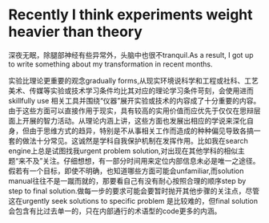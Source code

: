 # Recently I think experiments weight heavier than theory

深夜无眠，除腿部神经有些异常外，头脑中也很不tranquil.As a result, I got up to write something about my transformation in recent months. 

实验比理论更重要的观念gradually forms,从现实环境说科学和工程或社科、工艺美术、传媒等实验或技术学习条件均比其对应的理论学习条件苛刻，会使用进而skillfully use 相关工具并围绕“仪器”展开实验或技术的内容成了十分重要的内容。由于这些方面可以直接作用于现实，具有较高的实用价值而应优先于仅仅在思辩层面上开展的智力活动。从理论内涵上讲，这些方面也发展出相应的学说来深化自身，但由于思维方式的趋异，特别是不从事相关工作而造成的种种偏见导致各搞一套的做法十分常见。这诚然是学科自我保护机制在发挥作用。比如我在search engine上总是试图找我urgent problem solution,对出现在其他学科的相似主题“来不及”关注。仔细想想，有一部分时间用来定位内部信息未必是唯一之途径。假若有一个目标，即使不明确，也知道哪些方面可能会unfamiliar,而solution manual往往不是一蹴而就的，那要看自己有没有耐心按照合理的顺序step by step to final solution.做每一步的要求可能会要暂时抛开其他步骤的关注点，尽管这在urgently seek solutions to specific problem 是比较难的，但final solution 会包含有比过去单一的，只在内部通行的术语型的code更多的内涵。
